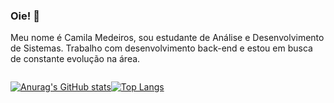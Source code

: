 ### Oie! 👋

Meu nome é Camila Medeiros, sou estudante de Análise e Desenvolvimento de Sistemas. Trabalho com desenvolvimento back-end e estou em busca de constante evolução na área.

<div style="display:flex; flex-direction: row">


  [![Anurag's GitHub stats](https://github-readme-stats.vercel.app/api?username=camilamedeir0s&theme=midnight-purple)](https://github.com/anuraghazra/github-readme-stats)

  [![Top Langs](https://github-readme-stats.vercel.app/api/top-langs/?username=camilamedeir0s&theme=midnight-purple)](https://github.com/anuraghazra/github-readme-stats)
  
</div>

<!--
**camilamedeir0s/camilamedeir0s** is a ✨ _special_ ✨ repository because its `README.md` (this file) appears on your GitHub profile.

Here are some ideas to get you started:

- 🔭 I’m currently working on ...
- 🌱 I’m currently learning ...
- 👯 I’m looking to collaborate on ...
- 🤔 I’m looking for help with ...
- 💬 Ask me about ...
- 📫 How to reach me: ...
- 😄 Pronouns: ...
- ⚡ Fun fact: ...
-->
